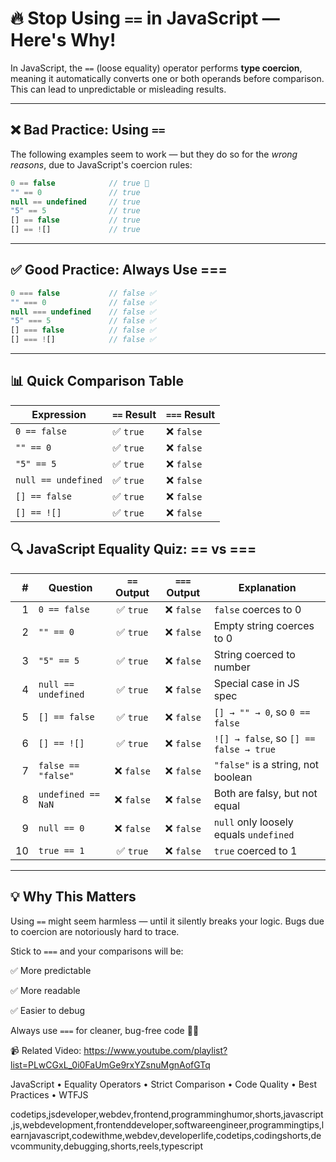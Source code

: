 # 🔥 Stop Using `==` in JavaScript — Here's Why!

In JavaScript, the `==` (loose equality) operator performs **type coercion**, meaning it automatically converts one or both operands before comparison. This can lead to unpredictable or misleading results.

---

## ❌ Bad Practice: Using `==`

The following examples seem to work — but they do so for the *wrong reasons*, due to JavaScript's coercion rules:

```js
0 == false            // true 🤯
"" == 0               // true
null == undefined     // true
"5" == 5              // true
[] == false           // true
[] == ![]             // true
```
---

## ✅ Good Practice: Always Use ===
```js
0 === false           // false ✅
"" === 0              // false ✅
null === undefined    // false ✅
"5" === 5             // false ✅
[] === false          // false ✅
[] === ![]            // false ✅
```
---

## 📊 Quick Comparison Table

| Expression          | `==` Result | `===` Result |
| ------------------- | ----------- | ------------ |
| `0 == false`        | ✅ `true`    | ❌ `false`    |
| `"" == 0`           | ✅ `true`    | ❌ `false`    |
| `"5" == 5`          | ✅ `true`    | ❌ `false`    |
| `null == undefined` | ✅ `true`    | ❌ `false`    |
| `[] == false`       | ✅ `true`    | ❌ `false`    |
| `[] == ![]`         | ✅ `true`    | ❌ `false`    |


## 🔍 JavaScript Equality Quiz: == vs ===

|  # | Question            | `==` Output | `===` Output | Explanation                            |
| -: | ------------------- | :---------: | :----------: | -------------------------------------- |
|  1 | `0 == false`        |   ✅ `true`  |   ❌ `false`  | `false` coerces to 0                   |
|  2 | `"" == 0`           |   ✅ `true`  |   ❌ `false`  | Empty string coerces to 0              |
|  3 | `"5" == 5`          |   ✅ `true`  |   ❌ `false`  | String coerced to number               |
|  4 | `null == undefined` |   ✅ `true`  |   ❌ `false`  | Special case in JS spec                |
|  5 | `[] == false`       |   ✅ `true`  |   ❌ `false`  | `[] → "" → 0`, so `0 == false`         |
|  6 | `[] == ![]`         |   ✅ `true`  |   ❌ `false`  | `![] → false`, so `[] == false → true` |
|  7 | `false == "false"`  |  ❌ `false`  |   ❌ `false`  | `"false"` is a string, not boolean     |
|  8 | `undefined == NaN`  |  ❌ `false`  |   ❌ `false`  | Both are falsy, but not equal          |
|  9 | `null == 0`         |  ❌ `false`  |   ❌ `false`  | `null` only loosely equals `undefined` |
| 10 | `true == 1`         |   ✅ `true`  |   ❌ `false`  | `true` coerced to 1                    |


---

## 💡 Why This Matters
Using `==` might seem harmless — until it silently breaks your logic. Bugs due to coercion are notoriously hard to trace.

Stick to `===` and your comparisons will be:

✅ More predictable

✅ More readable

✅ Easier to debug

Always use `===` for cleaner, bug-free code 🧠✅

📹 Related Video: https://www.youtube.com/playlist?list=PLwCGxL_0i0FaUmGe9rxYZsnuMgnAofGTq

JavaScript • Equality Operators • Strict Comparison • Code Quality • Best Practices • WTFJS

codetips,jsdeveloper,webdev,frontend,programminghumor,shorts,javascript,js,webdevelopment,frontenddeveloper,softwareengineer,programmingtips,learnjavascript,codewithme,webdev,developerlife,codetips,codingshorts,devcommunity,debugging,shorts,reels,typescript
